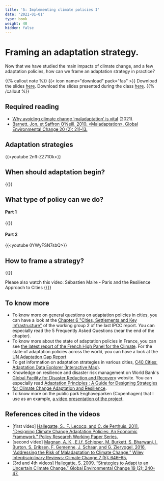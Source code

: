 ```yaml
---
title: '5: Implementing climate policies I'
date: '2021-01-01'
type: book
weight: 40
hidden: false
---
```


# Framing an adaptation strategy.

<!--more-->

Now that we have studied the main impacts of climate change, and a few adaptation policies, how can we frame an adaptation strategy in practice?

{{% callout note %}}
{{< icon name="download" pack="fas" >}} Download the slides [here](http://www.centre-cired.fr/wp-content/uploads/2021/10/course-adaptation.pdf). Download the slides presented during the class [here](https://www.centre-cired.fr/wp-content/uploads/2024/04/slides-en-plus-cours-adaptation.pdf).
{{% /callout %}}

## Required reading

- [Why avoiding climate change ‘maladaptation’ is vital](https://www.carbonbrief.org/guest-post-why-avoiding-climate-change-maladaptation-is-vital/) (2021).
- [Barnett, Jon, et Saffron O’Neill. 2010. «Maladaptation». Global Environmental Change 20 (2): 211‑13.](https://d3n8a8pro7vhmx.cloudfront.net/nowaterdeal/pages/31/attachments/original/1363981240/Maladaptation_Editorial.pdf?1363981240)


## Adaptation strategies
{{<youtube 2nfl-ZZ71Ok>}}
## When should adaptation begin?
{{<youtube LyOpq9aKWGU>}}
## What type of policy can we do?
#### Part 1
{{<youtube O5yUMhlG5Ag>}}
#### Part 2
{{<youtube 0YWyFSN7sbQ>}}
## How to frame a strategy?
{{<youtube EVB1fkMgFcI>}}

Please also watch this video: Sébastien Maire - Paris and the Resilience Approach to Cities
{{<youtube IwsC4w7_4mA>}}
 


## To know more
- To know more on general questions on adaptation policies in cities, you can have a look at the [Chapter 6 "Cities, Settlements and Key Infrastructure"](https://www.ipcc.ch/report/ar6/wg2/downloads/report/IPCC_AR6_WGII_Chapter06.pdf) of the working group 2 of the last IPCC report. You can especially read the 5 Frequently Asked Questions (near the end of the chapter).
- To know more about the state of adaptation policies in France, you can see [the latest report of the French High Panel for the Climate](https://www.hautconseilclimat.fr/publications/). For the state of adaptation policies across the world, you can have a look at the [UN Adaptation Gap Report ](https://www.unep.org/resources/adaptation-gap-report)
- To get information on adaptation strategies in various cities, [C40 Cities: Adaptation Data Explorer (Interactive Map)](https://www.c40knowledgehub.org/s/article/Adaptation-Data-Explorer-City?language=en_US).
- Knowledge on resilience and disaster risk management on World Bank's [Global Facility for Disaster Reduction and Recovery](https://www.gfdrr.org/en/knowledge-hub) website. You can especially read [Adaptation Principles : A Guide for Designing Strategies for Climate Change Adaptation and Resilience](https://openknowledge.worldbank.org/handle/10986/34780).
- To know more on the public park Enghaveparken (Copenhagen) that I use as an example, [a video presentation of the project](https://www.youtube.com/watch?v=e5gjLW2PRfs).

## References cited in the videos
- [first video] [Hallegatte, S., F. Lecocq, and C. de Perthuis. 2011. “Designing Climate Change Adaptation Policies: An Economic Framework.” Policy Research Working Paper Series.](https://elibrary.worldbank.org/doi/abs/10.1596/1813-9450-5568)
- [second video] [Magnan, A. K., E.l.f. Schipper, M. Burkett, S. Bharwani, I. Burton, S. Eriksen, F. Gemenne, J. Schaar, and G. Ziervogel. 2016. “Addressing the Risk of Maladaptation to Climate Change.” Wiley Interdisciplinary Reviews: Climate Change 7 (5): 646–65.](https://doi.org/10.1002/wcc.409)
- [3rd and 4th videos] [Hallegatte, S. 2009. “Strategies to Adapt to an Uncertain Climate Change.” Global Environmental Change 19 (2): 240–47.](https://doi.org/10.1016/j.gloenvcha.2008.12.003.)

